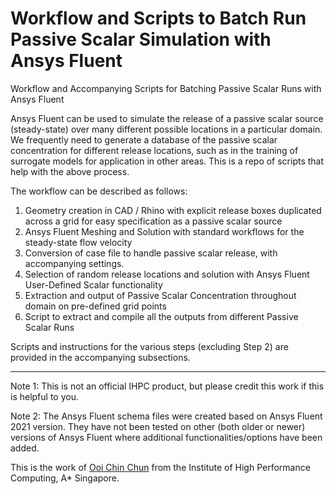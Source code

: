 # Workflow and Scripts to Batch Run Passive Scalar Simulation with Ansys Fluent
Workflow and Accompanying Scripts for Batching Passive Scalar Runs with Ansys Fluent

Ansys Fluent can be used to simulate the release of a passive scalar source (steady-state) over many different possible locations in a particular domain. 
We frequently need to generate a database of the passive scalar concentration for different release locations, such as in the training of surrogate models for application in other areas.
This is a repo of scripts that help with the above process.


The workflow can be described as follows:

1. Geometry creation in CAD / Rhino with explicit release boxes duplicated across a grid for easy specification as a passive scalar source
2. Ansys Fluent Meshing and Solution with standard workflows for the steady-state flow velocity
3. Conversion of case file to handle passive scalar release, with accompanying settings.
4. Selection of random release locations and solution with Ansys Fluent User-Defined Scalar functionality
5. Extraction and output of Passive Scalar Concentration throughout domain on pre-defined grid points
6. Script to extract and compile all the outputs from different Passive Scalar Runs

Scripts and instructions for the various steps (excluding Step 2) are provided in the accompanying subsections.

***
Note 1: This is not an official IHPC product, but please credit this work if this is helpful to you.

Note 2: The Ansys Fluent schema files were created based on Ansys Fluent 2021 version. They have not been tested on other (both older or newer) versions of Ansys Fluent where additional functionalities/options have been added.

This is the work of [Ooi Chin Chun](mailto:ooicc@cfar.a-star.edu.sg) from the Institute of High Performance Computing, A* Singapore.

